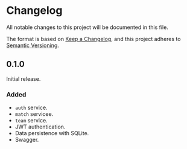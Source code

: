 # Changelog

All notable changes to this project will be documented in this file.

The format is based on [Keep a Changelog](https://keepachangelog.com/en/1.1.0/),
and this project adheres to [Semantic Versioning](https://semver.org/spec/v2.0.0.html).

## 0.1.0

Initial release.

### Added

-   `auth` service.
-   `match` servicee.
-   `team` service.
-   JWT authentication.
-   Data persistence with SQLite.
-   Swagger.
